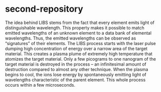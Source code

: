 # second-repository
The idea behind LIBS stems from the fact that every element emits light of distinguishable wavelength. This property makes it possible to match emitted wavelengths of an unknown element to a data bank of elemental wavelengths. Thus, the emitted wavelengths can be observed as “signatures” of their elements. The LIBS process starts with the laser pulse dumping high concentration of energy over a narrow area of the target material. This creates a plasma plume of extremely high temperature that atomizes the target material. Only a few picograms to one nanogram of the target material is destroyed in the process – an infinitesimal amount of destruction compared to almost any other technique. When the plasma begins to cool, the ions lose energy by spontaneously emitting light of wavelengths characteristic of the parent element. This whole process occurs within a few microseconds.
